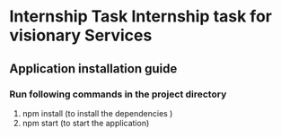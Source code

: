 # Internship Task Internship task for visionary Services 
## Application installation guide 
### Run following commands in the project directory
1. npm install (to install the dependencies )<br/>
2. npm start (to start the application)<br/>

